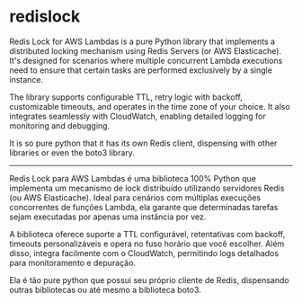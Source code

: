 # redislock
Redis Lock for AWS Lambdas is a pure Python library that implements a distributed locking mechanism using Redis Servers (or AWS Elasticache). It's designed for scenarios where multiple concurrent Lambda executions need to ensure that certain tasks are performed exclusively by a single instance.

The library supports configurable TTL, retry logic with backoff, customizable timeouts, and operates in the time zone of your choice. It also integrates seamlessly with CloudWatch, enabling detailed logging for monitoring and debugging.

It is so pure python that it has its own Redis client, dispensing with other libraries or even the boto3 library.

---

Redis Lock para AWS Lambdas é uma biblioteca 100% Python que implementa um mecanismo de lock distribuído utilizando servidores Redis (ou AWS Elasticache). Ideal para cenários com múltiplas execuções concorrentes de funções Lambda, ela garante que determinadas tarefas sejam executadas por apenas uma instância por vez.

A biblioteca oferece suporte a TTL configurável, retentativas com backoff, timeouts personalizáveis e opera no fuso horário que você escolher. Além disso, integra facilmente com o CloudWatch, permitindo logs detalhados para monitoramento e depuração.

Ela é tão pure python que possui seu próprio cliente de Redis, dispensando outras bibliotecas ou até mesmo a biblioteca boto3.